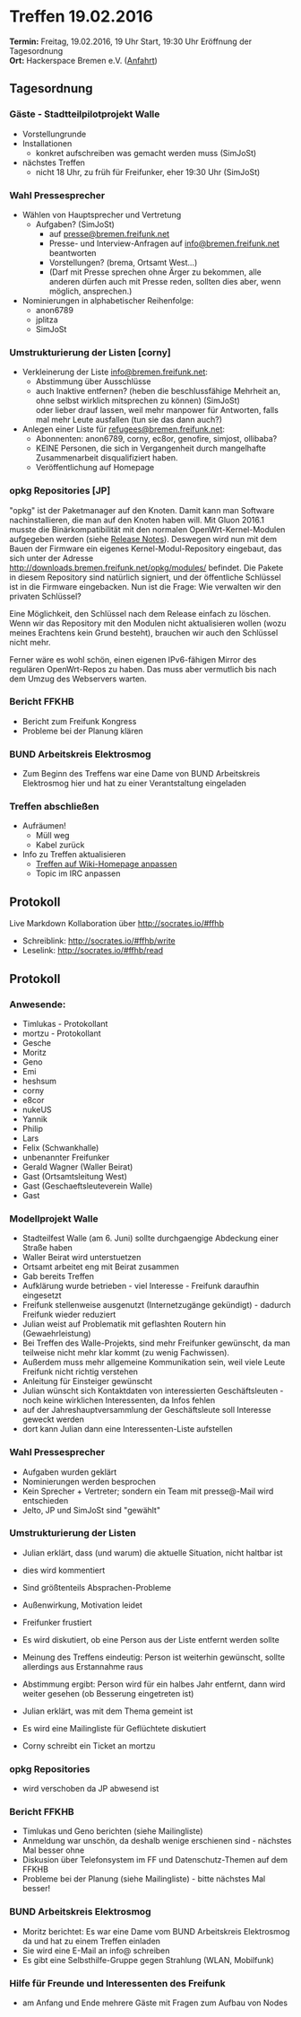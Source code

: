 # Treffen 19.02.2016
**Termin:** Freitag, 19.02.2016, 19 Uhr Start, 19:30 Uhr Eröffnung der Tagesordnung  
**Ort:** Hackerspace Bremen e.V. ([Anfahrt](https://www.hackerspace-bremen.de/anfahrt/))

## Tagesordnung
### Gäste - Stadtteilpilotprojekt Walle
* Vorstellungrunde
* Installationen
  * konkret aufschreiben was gemacht werden muss (SimJoSt)
* nächstes Treffen
  * nicht 18 Uhr, zu früh für Freifunker, eher 19:30 Uhr (SimJoSt)

### Wahl Pressesprecher

* Wählen von Hauptsprecher und Vertretung
  * Aufgaben? (SimJoSt)
      * auf presse@bremen.freifunk.net
      * Presse- und Interview-Anfragen auf info@bremen.freifunk.net beantworten
      * Vorstellungen? (brema, Ortsamt West...)
      * (Darf mit Presse sprechen ohne Ärger zu bekommen, alle anderen dürfen auch mit Presse reden, sollten dies aber, wenn möglich, ansprechen.)
* Nominierungen in alphabetischer Reihenfolge:
  * anon6789
  * jplitza
  * SimJoSt

### Umstrukturierung der Listen [corny]

* Verkleinerung der Liste info@bremen.freifunk.net:
  * Abstimmung über Ausschlüsse
  * auch Inaktive entfernen? (heben die beschlussfähige Mehrheit an, ohne selbst wirklich mitsprechen zu können) (SimJoSt)  
    oder lieber drauf lassen, weil mehr manpower für Antworten, falls mal mehr Leute ausfallen (tun sie das dann auch?)
* Anlegen einer Liste für refugees@bremen.freifunk.net:
  * Abonnenten: anon6789, corny, ec8or, genofire, simjost, ollibaba?
  * KEINE Personen, die sich in Vergangenheit durch mangelhafte Zusammenarbeit disqualifiziert haben.
  * Veröffentlichung auf Homepage

### opkg Repositories [JP]
"opkg" ist der Paketmanager auf den Knoten. Damit kann man Software nachinstallieren, die man auf den Knoten haben will. Mit Gluon 2016.1 musste die Binärkompatibilität mit den normalen OpenWrt-Kernel-Modulen aufgegeben werden (siehe [Release Notes](https://gluon.readthedocs.org/en/v2016.1/releases/v2016.1.html)). Deswegen wird nun mit dem Bauen der Firmware ein eigenes Kernel-Modul-Repository eingebaut, das sich unter der Adresse http://downloads.bremen.freifunk.net/opkg/modules/ befindet. Die Pakete in diesem Repository sind natürlich signiert, und der öffentliche Schlüssel ist in die Firmware eingebacken. Nun ist die Frage: Wie verwalten wir den privaten Schlüssel?

Eine Möglichkeit, den Schlüssel nach dem Release einfach zu löschen. Wenn wir das Repository mit den Modulen nicht aktualisieren wollen (wozu meines Erachtens kein Grund besteht), brauchen wir auch den Schlüssel nicht mehr.

Ferner wäre es wohl schön, einen eigenen IPv6-fähigen Mirror des regulären OpenWrt-Repos zu haben. Das muss aber vermutlich bis nach dem Umzug des Webservers warten.

### Bericht FFKHB
* Bericht zum Freifunk Kongress
* Probleme bei der Planung klären

### BUND Arbeitskreis Elektrosmog
* Zum Beginn des Treffens war eine Dame von BUND Arbeitskreis Elektrosmog hier und hat zu einer Verantstaltung eingeladen

### Treffen abschließen
* Aufräumen!
  * Müll weg
  * Kabel zurück
* Info zu Treffen aktualisieren
  * [Treffen auf Wiki-Homepage anpassen](Home)
  * Topic im IRC anpassen

## Protokoll
Live Markdown Kollaboration über http://socrates.io/#ffhb
* Schreiblink: http://socrates.io/#ffhb/write
* Leselink: http://socrates.io/#ffhb/read

## Protokoll
### Anwesende:
* Timlukas - Protokollant
* mortzu - Protokollant
* Gesche
* Moritz
* Geno
* Emi
* heshsum
* corny
* e8cor
* nukeUS
* Yannik
* Philip
* Lars
* Felix (Schwankhalle)
* unbenannter Freifunker
* Gerald Wagner (Waller Beirat)
* Gast (Ortsamtsleitung West)
* Gast (Geschaeftsleuteverein Walle)
* Gast


### Modellprojekt Walle

* Stadteilfest Walle (am 6. Juni) sollte durchgaengige Abdeckung einer Straße haben
* Waller Beirat wird unterstuetzen
* Ortsamt arbeitet eng mit Beirat zusammen
* Gab bereits Treffen
* Aufklärung wurde betrieben - viel Interesse - Freifunk daraufhin eingesetzt
* Freifunk stellenweise ausgenutzt (Internetzugänge gekündigt) - dadurch Freifunk wieder reduziert
* Julian weist auf Problematik mit geflashten Routern hin (Gewaehrleistung)
* Bei Treffen des Walle-Projekts, sind mehr Freifunker gewünscht, da man teilweise nicht mehr klar kommt (zu wenig Fachwissen).
* Außerdem muss mehr allgemeine Kommunikation sein, weil viele Leute Freifunk nicht richtig verstehen
* Anleitung für Einsteiger gewünscht
* Julian wünscht sich Kontaktdaten von interessierten Geschäftsleuten - noch keine wirklichen Interessenten, da Infos fehlen
* auf der Jahreshauptversammlung der Geschäftsleute soll Interesse geweckt werden
* dort kann Julian dann eine Interessenten-Liste aufstellen


### Wahl Pressesprecher
* Aufgaben wurden geklärt
* Nominierungen werden besprochen
* Kein Sprecher + Vertreter; sondern ein Team mit presse@-Mail wird entschieden
* Jelto, JP und SimJoSt sind "gewählt"

### Umstrukturierung der Listen
* Julian erklärt, dass (und warum) die aktuelle Situation, nicht haltbar ist
* dies wird kommentiert
* Sind größtenteils Absprachen-Probleme
* Außenwirkung, Motivation leidet
* Freifunker frustiert
* Es wird diskutiert, ob eine Person aus der Liste entfernt werden sollte
* Meinung des Treffens eindeutig: Person ist weiterhin gewünscht, sollte allerdings aus Erstannahme raus
* Abstimmung ergibt: Person wird für ein halbes Jahr entfernt, dann wird weiter gesehen (ob Besserung eingetreten ist)

* Julian erklärt, was mit dem Thema gemeint ist
* Es wird eine Mailingliste für Geflüchtete diskutiert
* Corny schreibt ein Ticket an mortzu

### opkg Repositories
* wird verschoben da JP abwesend ist

### Bericht FFKHB
* Timlukas und Geno berichten (siehe Mailingliste)
* Anmeldung war unschön, da deshalb wenige erschienen sind - nächstes Mal besser ohne
* Diskusion über Telefonsystem im FF und Datenschutz-Themen auf dem FFKHB
* Probleme bei der Planung (siehe Mailingliste) - bitte nächstes Mal besser!

### BUND Arbeitskreis Elektrosmog
* Moritz berichtet: Es war eine Dame vom BUND Arbeitskreis Elektrosmog da und hat zu einem Treffen einladen
* Sie wird eine E-Mail an info@ schreiben
* Es gibt eine Selbsthilfe-Gruppe gegen Strahlung (WLAN, Mobilfunk)

### Hilfe für Freunde und Interessenten des Freifunk
* am Anfang und Ende mehrere Gäste mit Fragen zum Aufbau von Nodes